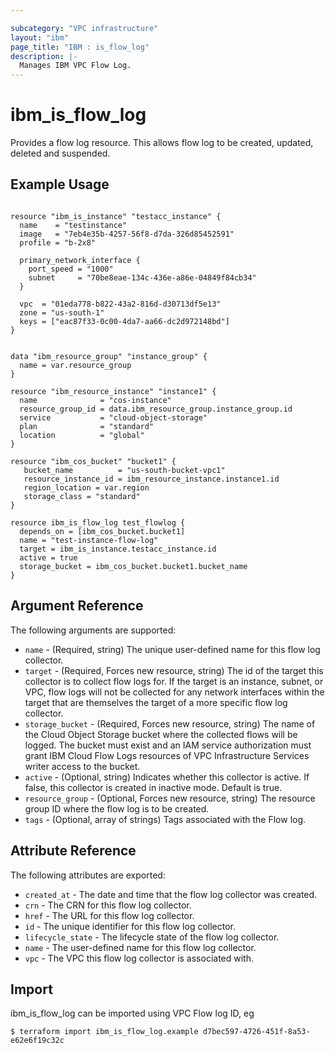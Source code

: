 ```yaml
---

subcategory: "VPC infrastructure"
layout: "ibm"
page_title: "IBM : is_flow_log"
description: |-
  Manages IBM VPC Flow Log.
---
```


# ibm\_is_flow_log

Provides a flow log resource. This allows flow log to be created, updated, deleted and suspended.


## Example Usage

```hcl

resource "ibm_is_instance" "testacc_instance" {
  name    = "testinstance"
  image   = "7eb4e35b-4257-56f8-d7da-326d85452591"
  profile = "b-2x8"

  primary_network_interface {
    port_speed = "1000"
    subnet     = "70be8eae-134c-436e-a86e-04849f84cb34"
  }

  vpc  = "01eda778-b822-43a2-816d-d30713df5e13"
  zone = "us-south-1"
  keys = ["eac87f33-0c00-4da7-aa66-dc2d972148bd"]
}


data "ibm_resource_group" "instance_group" {
  name = var.resource_group
}

resource "ibm_resource_instance" "instance1" {
  name              = "cos-instance"
  resource_group_id = data.ibm_resource_group.instance_group.id
  service           = "cloud-object-storage"
  plan              = "standard"
  location          = "global"
}

resource "ibm_cos_bucket" "bucket1" {
   bucket_name          = "us-south-bucket-vpc1"
   resource_instance_id = ibm_resource_instance.instance1.id
   region_location = var.region
   storage_class = "standard"
}

resource ibm_is_flow_log test_flowlog {
  depends_on = [ibm_cos_bucket.bucket1]
  name = "test-instance-flow-log"
  target = ibm_is_instance.testacc_instance.id
  active = true
  storage_bucket = ibm_cos_bucket.bucket1.bucket_name
}

```

## Argument Reference

The following arguments are supported:

* `name` - (Required, string) The unique user-defined name for this flow log collector.
* `target` - (Required, Forces new resource, string) The id of the target this collector is to collect flow logs for. If the target is an instance, subnet, or VPC, flow logs will not be collected for any network interfaces within the target that are themselves the target of a more specific flow log collector.
* `storage_bucket` - (Required, Forces new resource, string) The name of the Cloud Object Storage bucket where the collected flows will be logged. The bucket must exist and an IAM service authorization must grant IBM Cloud Flow Logs resources of VPC Infrastructure Services writer access to the bucket.
* `active` - (Optional, string) Indicates whether this collector is active. If false, this collector is created in inactive mode. Default is true. 
* `resource_group` - (Optional, Forces new resource, string) The resource group ID where the flow log is to be created.
* `tags` - (Optional, array of strings) Tags associated with the Flow log.

## Attribute Reference

The following attributes are exported:

* `created_at` - The date and time that the flow log collector was created. 
* `crn` - The CRN for this flow log collector.
* `href` - The URL for this flow log collector.
* `id` - The unique identifier for this flow log collector.
* `lifecycle_state` - The lifecycle state of the flow log collector.
* `name` - The user-defined name for this flow log collector.
* `vpc` - The VPC this flow log collector is associated with.

## Import

ibm_is_flow_log can be imported using VPC Flow log ID, eg

```
$ terraform import ibm_is_flow_log.example d7bec597-4726-451f-8a53-e62e6f19c32c
```
 
